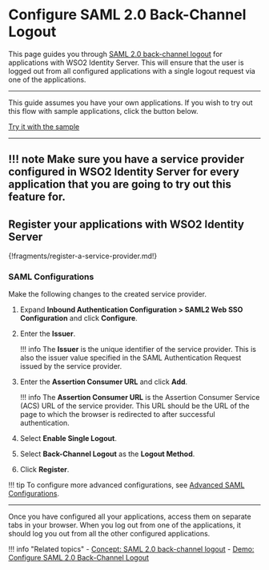 # Configure SAML 2.0 Back-Channel Logout

This page guides you through [SAML 2.0 back-channel logout](../../../references/concepts/authentication/saml-back-channel/) for applications with WSO2 Identity Server. This will ensure that the user is logged out from all configured applications with a single logout request via one of the applications. 

---

This guide assumes you have your own applications. If you wish to try out this flow with sample applications, click the button below. 

<a class="samplebtn_a" href="../../../quick-starts/saml-back-channel-logout" rel="nofollow noopener">Try it with the sample</a>

---

!!! note
    Make sure you have a service provider configured in WSO2 Identity Server for every application that you are going 
    to try out this feature for. 
---

## Register your applications with WSO2 Identity Server

{!fragments/register-a-service-provider.md!}

### SAML Configurations 

Make the following changes to the created service provider.

1. Expand **Inbound Authentication Configuration > SAML2 Web SSO Configuration** and click **Configure**.

2. Enter the **Issuer**. 

    !!! info
        The **Issuer** is the unique identifier of the service provider. This is also the issuer value specified in the SAML Authentication Request issued by the service provider.
       
3. Enter the **Assertion Consumer URL** and click **Add**. 
    
    !!! info 
        The **Assertion Consumer URL** is the Assertion Consumer Service (ACS) URL of the service provider. This URL should be the URL of the page to which the browser is redirected to after successful authentication.
    
4. Select **Enable Single Logout**.

5. Select **Back-Channel Logout** as the **Logout Method**.

6. Click **Register**.

!!! tip
     To configure more advanced configurations, see [Advanced SAML Configurations](../../../guides/login/saml-app-config-advanced). 

---

Once you have configured all your applications, access them on separate tabs in your browser. When you log out from one of the applications, it should log you out from all the other configured applications. 

!!! info "Related topics"
    -   [Concept: SAML 2.0 back-channel logout](../../../references/concepts/authentication/saml-back-channel/)
    -   [Demo: Configure SAML 2.0 Back-Channel Logout](../../../quick-starts/saml-back-channel-logout)
